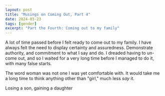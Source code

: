 ```yaml
---
layout: post
title: "Musings on Coming Out, Part 4"
date: 2024-03-23
tags: [gender]
excerpt: "Part the Fourth: Coming out to my family"
---
```


A lot of time passed before I felt ready to come out to my family. I have always felt the need to display certainty and assuredness. Demonstrate authority, and commitment to what I say and do. I dreaded having to un-come out, and so I waited for a very long time before I managed to do it, with many false starts.

The word woman was not one I was yet comfortable with. It would take me a long time to think anything other than "girl," much less _say_ it.  


Losing a son, gaining a daughter
